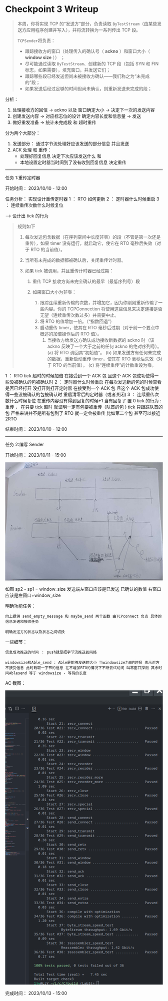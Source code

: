 # Checkpoint 3 Writeup

> 本周，你将实现 TCP 的“发送方”部分，负责读取 `ByTestStream`（由某些发送方应用程序创建并写入），并将流转换为一系列传出 TCP 段。
>
> `TCPSender`将负责：
>
> - 跟踪接收方的窗口（处理传入的确认号（ **ackno** ）和窗口大小（ **window size** ）） ；
> - 尽可能通过读取 `ByTestStream`、创建新的 TCP 段（包括 SYN 和 FIN 标志，如果需要），填充窗口，并发送它们；
> - 跟踪哪些段已经发送但尚未被接收方确认——我们称之为“未完成的”段；
> - 如果发送后经过足够的时间但尚未确认，则重新发送未完成的段；

分析：

1. 处理接收方的回信 -> ackno 以及 窗口确定大小 -> 决定下一次的发送内容
2. 创建发送内容 -> 对应标志位的设计 确定内容长度和信息量 -> 发送
3. 做好重发准备 -> 统计未完成段 和 超时重传

分为两个大部分：

1. 发送部分： 通过字节流处理好应该发送的部分信息 并且发送
2. ACK 处理 和 重传：
   - 处理好回复信息 决定下次应该发送什么 和
   - 本地设置定时器当时间到了没有收到回复信息 决定重传

---

任务 1:重传定时器

开始时间： 2023/10/10 - 12:00

任务分析：
实现设计重传定时器
1 ： RTO 如何更新
2 ： 定时器什么时候重启
3 ： 连续重传次数什么时候复位

--> 设计出 tick 的行为

> 规则如下
>
> 1. 每次发送包含数据（在序列空间中长度非零）的段（不管是第一次还是重传），如果 timer 没有运行，就启动它，使它在 RTO 毫秒后失效（对于 RTO 的当前值）。
> 2. 当所有未完成的数据都被确认后，关闭重传计时器。
> 3. 如果 tick 被调用，并且重传计时器已经过期：
>
>    1. 重传 TCP 接收方尚未完全确认的最早（最低序列号）段
>    2. 如果窗口大小为非零：
>
>       1. 跟踪连续重新传输的次数，并增加它，因为你刚刚重新传输了一些内容。你的 TCPConnection 将使用这些信息来决定连接是否无望（连续重传次数过多）并需要中止。
>       2. 将 RTO 的值增加一倍。（“指数回退”）
>       3. 启动重传 timer，使其在 RTO 毫秒后过期（对于前一个要点中概述的加倍操作后的 RTO 值）。
>          1. 当接收方给发送方确认成功接收新数据的 ackno 时（该 ackno 反映了一个大于之前的任何 ackno 的绝对序列号）。
>             (a) 将 RTO 调回其“初始值”。
>             (b) 如果发送方有任何未完成的数据，重新启动重传 timer，使其在 RTO 毫秒后失效（对于 RTO 的当前值）。
>             (c) 将“连续重传”的计数重设为零。

1 ： RTO tick 超时的时候加倍 在接受到一个 ACK 包 且这个 ACK 包成功使得一些没被确认的包被确认时
2 ： 定时器什么时候重启 在每次发送新的包的时候查看是否已经打开 没打开则打开定时器 在接受到一个 ACK 包 且这个 ACK 包成功使得一些没被确认的包被确认时 重启清零后的定时器（或者关闭)
3 ： 连续重传次数什么时候复位 在重传内容没有得到回复的时候+1 当有回复了 置 0
tick 的行为 : 重传 ， 在只要 tick 超时 就证明一定有包要被重传（队首的包 ) tick 只跟踪队首的包 严格来讲并不是所有包到了 RTO 就一定会被重传 比如第二个包 甚至可以接近 2RTO

结束时间： 2023/10/10 - 12:00

---

任务 2:编写 Sender

开始时间： 2023/10/11 - 15:00

![3-1](./png/jpg3-1.jpg)

如图 sp2 - sp1 = window_size
发送端左窗口应该是已发送 已确认的数值 右窗口应该是左窗口+window_size

明确功能任务：

    向上提供 send_empty_message 和 maybe_send 两个函数 由TCPconnect 负责 具体的信息发送和接收任务

    明确发送方的状态以及状态之间切换

一些细节：

    信息成功推送的时间 ： push就是把字节流推送到网络

    windowsize和Able_send : Able是能够发送的大小 当windowsize为0的时候 表示对方不接受信息 此时截取一字节的信息 在不增加RTO的情况下不断尝试访问 叫零窗口探测 其余时间Ablesend 等于 windowsize - 等待的长度

AC 截图：

![png](./png/png3-1.png)

完成时间： 2023/10/13 - 15:00
